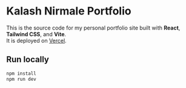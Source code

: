 # Kalash Nirmale Portfolio

This is the source code for my personal portfolio site built with **React**, **Tailwind CSS**, and **Vite**.  
It is deployed on [Vercel](https://vercel.com/).

## Run locally

```bash
npm install
npm run dev

